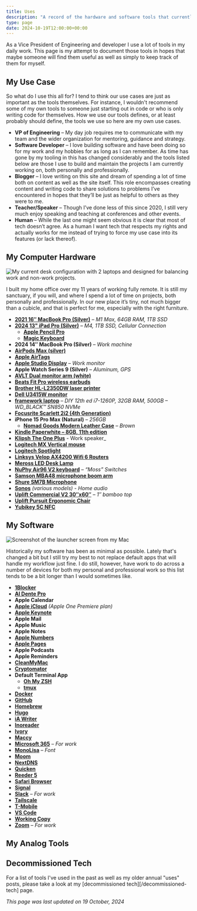 ```yaml
---
title: Uses
description: "A record of the hardware and software tools that currently makeup my toolbox."
type: page
date: 2024-10-19T12:00:00+00:00
---
```


As a Vice President of Engineering and developer I use a lot of tools in my daily work. This page is my attempt to document those tools in hopes that maybe someone will find them useful as well as simply to keep track of them for myself.

## My Use Case

So what do I use this all for? I tend to think our use cases are just as important as the tools themselves. For instance, I wouldn't recommend some of my own tools to someone just starting out in code or who is only writing code for themselves. How we use our tools defines, or at least probably should define, the tools we use so here are my own use cases.

*   **VP of Engineering** – My day job requires me to communicate with my team and the wider organization for mentoring, guidance and strategy.
*   **Software Developer** – I love building software and have been doing so for my work and my hobbies for as long as I can remember. As time has gone by my tooling in this has changed considerably and the tools listed below are those I use to build and maintain the projects I am currently working on, both personally and professionally.
*   **Blogger** – I love writing on this site and dream of spending a lot of time both on content as well as the site itself. This role encompasses creating content and writing code to share solutions to problems I’ve encountered in hopes that they’ll be just as helpful to others as they were to me.
*   **Teacher/Speaker** – Though I’ve done less of this since 2020, I still very much enjoy speaking and teaching at conferences and other events.
*   **Human** – While the last one might seem obvious it is clear that most of tech doesn’t agree. As a human I want tech that respects my rights and actually works for me instead of trying to force my use case into its features (or lack thereof).

## My Computer Hardware

![My current desk configuration with 2 laptops and designed for balancing work and non-work projects.](/images/2024/02/my-current-office-setup.jpeg)

I built my home office over my 11 years of working fully remote. It is still my sanctuary, if you will, and where I spend a lot of time on projects, both personally and professionally. In our new place it’s tiny, not much bigger than a cubicle, and that is perfect for me, especially with the right furniture.

*   **[2021 16″ MacBook Pro (Silver)](https://www.apple.com/shop/buy-mac/macbook-pro/16-inch-silver-10-core-cpu-32-core-gpu-1tb#)** – _M1 Max, 64GB RAM, 1TB SSD_
*   **[2024 13" iPad Pro (Silver)](https://www.apple.com/shop/buy-ipad/ipad-pro)** – _M4, 1TB SSD, Cellular Connection_
    *   **[Apple Pencil Pro](https://www.apple.com/shop/product/MX2D3AM/A/apple-pencil-pro?fnode=80f469fa78e6faa54dc0867ced709917e77d622308f66a5e3fe99003530c17b9f96d87d522c674bba356d7cb0ba2d8c321dcbd075fcffc062970ea8c4fa470611db985683a66a714b9b8d10500d30a09d959b6ecba8a9c96fbe60d6ea55dff8c)**
    *   **[Magic Keyboard](https://www.apple.com/shop/product/MWR53LL/A/magic-keyboard-for-ipad-pro-13%E2%80%91inch-m4-us-english-black?fnode=80f469fa78e6faa54dc0867ced709917e77d622308f66a5e3fe99003530c17b9f96d87d522c674bba356d7cb0ba2d8c321dcbd075fcffc062970ea8c4fa470611db985683a66a714b9b8d10500d30a09d959b6ecba8a9c96fbe60d6ea55dff8c)**
*   **2024 14″ MacBook Pro (Silver)** – _Work machine_
*   **[AirPods Max (silver)](https://www.apple.com/airpods-max/)**
*   **[Apple AirTags](https://www.apple.com/airtag/)**
*   **[Apple Studio Display](https://www.apple.com/studio-display/)** – _Work monitor_
*   **Apple Watch Series 9 (Silver)** – _Aluminum, GPS_
*   **[AVLT Dual monitor arm (white)](https://smile.amazon.com/gp/product/B0819PSPVS/ref=ppx_yo_dt_b_asin_title_o01_s00?ie=UTF8&psc=1)**
*   **[Beats Fit Pro wireless earbuds](https://www.beatsbydre.com/earbuds/beats-fit-pro)**
*   **[Brother HL-L2350DW laser printer](https://www.brother-usa.com/products/hll2350dw)**
*   **[Dell U3415W monitor](https://www.dell.com/en-us/work/shop/cty/pdp/spd/dell-u3415w-monitor)**
*   **[framework laptop](https://frame.work/)** – _DIY 12th ed i7-1260P, 32GB RAM, 500GB – WD\_BLACK™ SN850 NVMe_
*   **[Focusrite Scarlett 2i2 (4th Generation)](https://focusrite.com/en/usb-audio-interface/scarlett/scarlett-2i2)**
*   **iPhone 15 Pro Max (Natural)** – _256GB_
    *   **[Nomad Goods Modern Leather Case](https://nomadgoods.com/products/modern-leather-case-horween-rustic-brown-iphone-15-pro)** _– Brown_
*   **[Kindle Paperwhite – 8GB, 11th edition](https://smile.amazon.com/All-new-Kindle-Paperwhite-adjustable-Ad-Supported/dp/B08KTZ8249/ref=sr_1_1?crid=R65HVLPMI53M&keywords=kindle+paperwhite&qid=1652717986&sprefix=kindle+pap%2Caps%2C161&sr=8-1)**
*   **[Klipsh The One Plus](https://www.klipsch.com/products/the-one-plus)** - Work speaker_
*   **[Logitech MX Vertical mouse](https://www.logitech.com/en-us/products/mice/mx-vertical-ergonomic-mouse.910-005447.html)**
*   **[Logitech Spotlight](https://www.logitech.com/en-us/products/presenters/spotlight-presentation-remote.910-004654.html)**
*   **[Linksys Velop AX4200 Wifi 6 Routers](https://www.linksys.com/us/whole-home-mesh-wifi/velop-ax4200-tri-band-mesh-wifi-6-system-mx4200/p/p-mx4200/)**
*   **[Meross LED Desk Lamp](https://smile.amazon.com/gp/product/B091TR7J9C/ref=ppx_yo_dt_b_asin_title_o05_s00?ie=UTF8&psc=1)**
*   **[NuPhy Air96 V2 keyboard](https://nuphy.com/collections/keyboards/products/air96-v2)** – _“Moss” Switches_
*   **[Samson MBA48 microphone boom arm](http://www.samsontech.com/samson/products/accessories/microphone-stands/mba48/)**
*   **[Shure SM7B Microphone](https://www.shure.com/en-US/products/microphones/sm7b)**
*   **[Sonos](https://www.sonos.com/en-us/home)** _(various models) - Home audio_
*   **[Uplift Commercial V2 30″x60″](https://www.upliftdesk.com/uplift-v2-standing-desk-v2-or-v2-commercial/)** – _1″ bamboo top_
*   **[Uplift Pursuit Ergonomic Chair](https://www.upliftdesk.com/pursuit-ergonomic-chair-by-uplift-desk/)**
*   **[Yubikey 5C NFC](https://www.yubico.com/products/)**

## My Software

![Screenshot of the launcher screen from my Mac](/images/2024/09/Screenshot-2024-09-02-at-10.39.03.jpg)

Historically my software has been as minimal as possible. Lately that's changed a bit but I still try my best to not replace default apps that will handle my workflow just fine. I do still, however, have work to do across a number of devices for both my personal and professional work so this list tends to be a bit longer than I would sometimes like.

*   **[1Blocker](https://1blocker.com)**
*   **[Al Dente Pro](https://chriswiegman.com/wp-admin/)**
*   **Apple Calendar**
*   **[Apple iCloud](https://www.apple.com/icloud/)** _(Apple One Premiere plan)_
*   **[Apple Keynote](https://www.apple.com/keynote/)**
*   **Apple Mail**
*   **Apple Music**
*   **Apple Notes**
*   **[Apple Numbers](https://www.apple.com/numbers/)**
*   **[Apple Pages](https://www.apple.com/pages/)**
*   **Apple Podcasts**
*   **Apple Reminders**
*   **[CleanMyMac](https://cleanmymac.com)**
*   **[Cryptomator](https://cryptomator.org)**
*   **Default Terminal App**
    *   **[Oh My ZSH](https://ohmyz.sh)**
    *   **[tmux](https://github.com/tmux/tmux)**
*   **[Docker](https://www.docker.com)**
*   **[GitHub](https://github.com)**
*   **[Homebrew](https://brew.sh)**
*   **[Hugo](https://gohugo.io)**
*   **[iA Writer](https://ia.net/writer)**
*   **[Inoreader](https://www.inoreader.com)**
*   **[Ivory](https://apps.apple.com/us/app/toot/id1229021451)**
*   **[Maccy](https://maccy.app/)**
*   **[Microsoft 365](https://www.office.com)** – _For work_
*   **[MonoLisa](https://www.monolisa.dev)** _– Font_
*   **[Moom](https://manytricks.com/moom/)**
*   **[NextDNS](https://nextdns.io)**
*   **[Quicken](https://duckduckgo.com/?q=quicken&t=osx&ia=web)**
*   **[Reeder 5](https://www.reederapp.com)**
*   **[Safari Browser](https://www.apple.com/safari/)**
*   **[Signal](https://signal.org)**
*   **[Slack](https://slack.com)** – _For work_
*   **[Tailscale](https://tailscale.com)**
*   **[T-Mobile](https://www.t-mobile.com)**
*   **[VS Code](https://code.visualstudio.com)**
*   **[Working Copy](https://workingcopyapp.com)**
*   **[Zoom](https://zoom.us)** – _For work_

## My Analog Tools

## Decommissioned Tech

For a list of tools I've used in the past as well as my older annual "uses"  posts, please take a look at my [decommissioned tech][/decommissioned-tech] page.

_This page was last updated on 19 October, 2024_